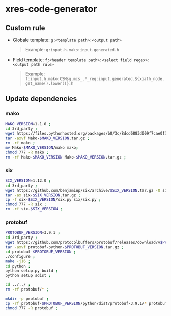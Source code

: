 # xres-code-generator

## Custom rule

* Globale template: ```g:<template path>:<output path>```
    > Example: ```g:input.h.mako:input.generated.h```

* Field template: ```f:<header template path>:<select field regex>:<output path rule>```
    > Example: ```f:input.h.mako:CSMsg.mcs_.*_req:input.generated.${xpath_node.get_name().lower()}.h```

## Update dependencies

### mako

```bash
MAKO_VERSION=1.1.0 ;
cd 3rd_party ;
wget https://files.pythonhosted.org/packages/b0/3c/8dcd6883d009f7cae0f3157fb53e9afb05a0d3d33b3db1268ec2e6f4a56b/Mako-$MAKO_VERSION.tar.gz ;
tar -axvf Mako-$MAKO_VERSION.tar.gz ;
rm -rf mako ;
mv Mako-$MAKO_VERSION/mako mako;
chmod 777 -R mako ;
rm -rf Mako-$MAKO_VERSION Mako-$MAKO_VERSION.tar.gz ;
```

### six

```bash
SIX_VERSION=1.12.0 ;
cd 3rd_party ;
wget https://github.com/benjaminp/six/archive/$SIX_VERSION.tar.gz -O six-$SIX_VERSION.tar.gz ;
tar -ax six-$SIX_VERSION.tar.gz ;
cp -f six-$SIX_VERSION/six.py six/six.py ;
chmod 777 -R six ;
rm -rf six-$SIX_VERSION ;
```

### protobuf

```bash
PROTOBUF_VERSION=3.9.1 ;
cd 3rd_party ;
wget https://github.com/protocolbuffers/protobuf/releases/download/v$PROTOBUF_VERSION/protobuf-python-$PROTOBUF_VERSION.tar.gz ;
tar -axvf protobuf-python-$PROTOBUF_VERSION.tar.gz ;
cd protobuf-$PROTOBUF_VERSION ;
./configure ;
make -j16 ;
cd python ;
python setup.py build ;
python setup sdist ;

cd ../../ ;
rm -rf protobuf/* ;

mkdir -p protobuf ;
cp -rf protobuf-$PROTOBUF_VERSION/python/dist/protobuf-3.9.1/* protobuf/ ;
chmod 777 -R protobuf ;

```

